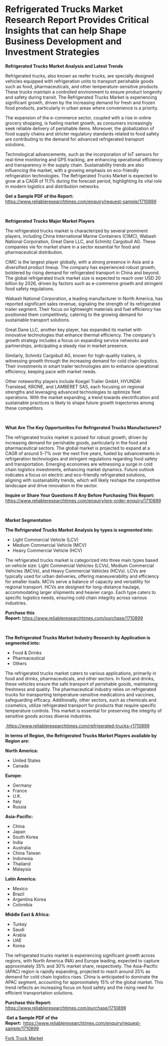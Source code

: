 <p><h1>Refrigerated Trucks Market Research Report Provides Critical Insights that can help Shape Business Development and Investment Strategies</h1></p><p><strong>Refrigerated Trucks Market Analysis and Latest Trends</strong></p>
<p><p>Refrigerated trucks, also known as reefer trucks, are specially designed vehicles equipped with refrigeration units to transport perishable goods such as food, pharmaceuticals, and other temperature-sensitive products. These trucks maintain a controlled environment to ensure product longevity and safety during transit. The Refrigerated Trucks Market is experiencing significant growth, driven by the increasing demand for fresh and frozen food products, particularly in urban areas where convenience is a priority.</p><p>The expansion of the e-commerce sector, coupled with a rise in online grocery shopping, is fueling market growth, as consumers increasingly seek reliable delivery of perishable items. Moreover, the globalization of food supply chains and stricter regulatory standards related to food safety are contributing to the demand for advanced refrigerated transport solutions. </p><p>Technological advancements, such as the incorporation of IoT sensors for real-time monitoring and GPS tracking, are enhancing operational efficiency and transparency in the supply chain. Sustainability trends are also influencing the market, with a growing emphasis on eco-friendly refrigeration technologies. The Refrigerated Trucks Market is expected to grow at a CAGR of 11.1% during the forecast period, highlighting its vital role in modern logistics and distribution networks.</p></p>
<p><strong>Get a Sample PDF of the Report:&nbsp;</strong> <a href="https://www.reliableresearchtimes.com/enquiry/request-sample/1710899?utm_campaign=3444&utm_medium=2&utm_source=Github&utm_content=ia&utm_term=30032025&utm_id=refrigerated-trucks">https://www.reliableresearchtimes.com/enquiry/request-sample/1710899</a></p>
<p>&nbsp;</p>
<p><strong>Refrigerated Trucks Major Market Players</strong></p>
<p><p>The refrigerated trucks market is characterized by several prominent players, including China International Marine Containers (CIMC), Wabash National Corporation, Great Dane LLC, and Schmitz Cargobull AG. These companies vie for market share in a sector essential for food and pharmaceutical distribution.</p><p>CIMC is the largest player globally, with a strong presence in Asia and a diversified product lineup. The company has experienced robust growth, bolstered by rising demand for refrigerated transport in China and beyond. The global refrigerated truck market size is expected to reach over USD 20 billion by 2026, driven by factors such as e-commerce growth and stringent food safety regulations.</p><p>Wabash National Corporation, a leading manufacturer in North America, has reported significant sales revenue, signaling the strength of its refrigerated trailer segment. Their focus on lightweight materials and fuel efficiency has positioned them competitively, catering to the growing demand for sustainable transport solutions.</p><p>Great Dane LLC, another key player, has expanded its market with innovative technologies that enhance thermal efficiency. The company's growth strategy includes a focus on expanding service networks and partnerships, anticipating a steady rise in market presence.</p><p>Similarly, Schmitz Cargobull AG, known for high-quality trailers, is witnessing growth through the increasing demand for cold chain logistics. Their investments in smart trailer technologies aim to enhance operational efficiency, keeping pace with market needs.</p><p>Other noteworthy players include Koegel Trailer GmbH, HYUNDAI Translead, KRONE, and LAMBERET SAS, each focusing on regional strengths and leveraging advanced technologies to optimize fleet operations. With the market expanding, a trend towards electrification and sustainable practices is likely to shape future growth trajectories among these competitors.</p></p>
<p>&nbsp;</p>
<p><strong>What Are The Key Opportunities For Refrigerated Trucks Manufacturers?</strong></p>
<p><p>The refrigerated trucks market is poised for robust growth, driven by increasing demand for perishable goods, particularly in the food and pharmaceutical sectors. The global market is projected to expand at a CAGR of around 5-7% over the next five years, fueled by advancements in refrigeration technologies and stringent regulations regarding food safety and transportation. Emerging economies are witnessing a surge in cold chain logistics investments, enhancing market dynamics. Future outlook indicates a focus on electric and eco-friendly refrigerated solutions, aligning with sustainability trends, which will likely reshape the competitive landscape and drive innovation in the sector.</p></p>
<p><strong>Inquire or Share Your Questions If Any Before Purchasing This Report:</strong> <a href="https://www.reliableresearchtimes.com/enquiry/pre-order-enquiry/1710899?utm_campaign=3444&utm_medium=2&utm_source=Github&utm_content=ia&utm_term=30032025&utm_id=refrigerated-trucks">https://www.reliableresearchtimes.com/enquiry/pre-order-enquiry/1710899</a></p>
<p>&nbsp;</p>
<p><strong>Market Segmentation</strong></p>
<p><strong>The Refrigerated Trucks Market Analysis by types is segmented into:</strong></p>
<p><ul><li>Light Commercial Vehicle (LCV)</li><li>Medium Commercial Vehicle (MCV)</li><li>Heavy Commercial Vehicle (HCV)</li></ul></p>
<p><p>The refrigerated trucks market is categorized into three main types based on vehicle size: Light Commercial Vehicles (LCVs), Medium Commercial Vehicles (MCVs), and Heavy Commercial Vehicles (HCVs). LCVs are typically used for urban deliveries, offering maneuverability and efficiency for smaller loads. MCVs serve a balance of capacity and versatility for regional transport. HCVs are designed for long-distance haulage, accommodating larger shipments and heavier cargo. Each type caters to specific logistics needs, ensuring cold chain integrity across various industries.</p></p>
<p><strong>Purchase this Report:&nbsp;</strong><a href="https://www.reliableresearchtimes.com/purchase/1710899?utm_campaign=3444&utm_medium=2&utm_source=Github&utm_content=ia&utm_term=30032025&utm_id=refrigerated-trucks">https://www.reliableresearchtimes.com/purchase/1710899</a></p>
<p>&nbsp;</p>
<p><strong>The Refrigerated Trucks Market Industry Research by Application is segmented into:</strong></p>
<p><ul><li>Food & Drinks</li><li>Pharmaceutical</li><li>Others</li></ul></p>
<p><p>The refrigerated trucks market caters to various applications, primarily in food and drinks, pharmaceuticals, and other sectors. In food and drinks, these vehicles ensure the safe transport of perishable goods, maintaining freshness and quality. The pharmaceutical industry relies on refrigerated trucks for transporting temperature-sensitive medications and vaccines, safeguarding efficacy. Additionally, other sectors, such as chemicals and cosmetics, utilize refrigerated transport for products that require specific temperature controls. This market is essential for preserving the integrity of sensitive goods across diverse industries.</p></p>
<p><a href="https://www.reliableresearchtimes.com/refrigerated-trucks-r1710899?utm_campaign=3444&utm_medium=2&utm_source=Github&utm_content=ia&utm_term=30032025&utm_id=refrigerated-trucks">&nbsp;https://www.reliableresearchtimes.com/refrigerated-trucks-r1710899</a></p>
<p><strong>In terms of Region, the Refrigerated Trucks Market Players available by Region are:</strong></p>
<p>
    <p> <strong> North America: </strong>
        <ul>
            <li>United States</li>
            <li>Canada</li>
        </ul>
        </p> 
    <p> <strong> Europe: </strong>
        <ul>
            <li>Germany</li>
            <li>France</li>
            <li>U.K.</li>
            <li>Italy</li>
            <li>Russia</li>
        </ul>
        </p> 
    <p> <strong> Asia-Pacific: </strong>
        <ul>
            <li>China</li>
            <li>Japan</li>
            <li>South Korea</li>
            <li>India</li>
            <li>Australia</li>
            <li>China Taiwan</li>
            <li>Indonesia</li>
            <li>Thailand</li>
            <li>Malaysia</li>
        </ul>
        </p> 
    <p> <strong> Latin America: </strong>
        <ul>
            <li>Mexico</li>
            <li>Brazil</li>
            <li>Argentina Korea</li>
            <li>Colombia</li>
        </ul>
        </p> 
    <p> <strong> Middle East & Africa: </strong>
        <ul>
            <li>Turkey</li>
            <li>Saudi</li>
            <li>Arabia</li>
            <li>UAE</li>
            <li>Korea</li>
        </ul>
    </p>
    </p>
<p><p>The refrigerated trucks market is experiencing significant growth across regions, with North America (NA) and Europe leading, expected to capture approximately 35% and 30% market share, respectively. The Asia-Pacific (APAC) region is rapidly expanding, projected to reach around 25% as demand for cold chain logistics rises. China is anticipated to dominate the APAC segment, accounting for approximately 15% of the global market. This trend reflects an increasing focus on food safety and the rising need for efficient transportation solutions.</p></p>
<p><strong>Purchase this Report: </strong><a href="https://www.reliableresearchtimes.com/purchase/1710899?utm_campaign=3444&utm_medium=2&utm_source=Github&utm_content=ia&utm_term=30032025&utm_id=refrigerated-trucks">https://www.reliableresearchtimes.com/purchase/1710899</a></p>
<p>&nbsp;<strong>Get a Sample PDF of the Report:&nbsp;&nbsp;</strong><a href="https://www.reliableresearchtimes.com/enquiry/request-sample/1710899?utm_campaign=3444&utm_medium=2&utm_source=Github&utm_content=ia&utm_term=30032025&utm_id=refrigerated-trucks">https://www.reliableresearchtimes.com/enquiry/request-sample/1710899</a></p>
<p><strong></strong></p>
<p><p><a href="https://github.com/lanuskarnajc/Market-Research-Report-List-1/blob/main/fork-truck-market.md?utm_campaign=3444&utm_medium=2&utm_source=Github&utm_content=ia&utm_term=30032025&utm_id=refrigerated-trucks">Fork Truck Market</a></p></p>